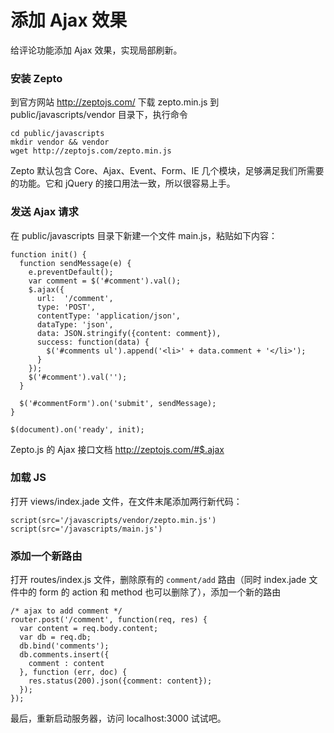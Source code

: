 # 添加 Ajax 效果

给评论功能添加 Ajax 效果，实现局部刷新。

### 安装 Zepto

到官方网站 http://zeptojs.com/ 下载 zepto.min.js 到 public/javascripts/vendor 目录下，执行命令

```
cd public/javascripts
mkdir vendor && vendor
wget http://zeptojs.com/zepto.min.js
```

Zepto 默认包含 Core、Ajax、Event、Form、IE 几个模块，足够满足我们所需要的功能。它和 jQuery 的接口用法一致，所以很容易上手。

### 发送 Ajax 请求

在 public/javascripts 目录下新建一个文件 main.js，粘贴如下内容：

```
function init() {
  function sendMessage(e) {
    e.preventDefault();
    var comment = $('#comment').val();
    $.ajax({
      url:  '/comment',
      type: 'POST',
      contentType: 'application/json',
      dataType: 'json',
      data: JSON.stringify({content: comment}),
      success: function(data) {
        $('#comments ul').append('<li>' + data.comment + '</li>');
      }
    });
    $('#comment').val('');
  }

  $('#commentForm').on('submit', sendMessage);
}

$(document).on('ready', init);
```

Zepto.js 的 Ajax 接口文档 <http://zeptojs.com/#$.ajax>


### 加载 JS

打开 views/index.jade 文件，在文件末尾添加两行新代码：

```
script(src='/javascripts/vendor/zepto.min.js')
script(src='/javascripts/main.js')
```

### 添加一个新路由

打开 routes/index.js 文件，删除原有的 `comment/add` 路由（同时 index.jade 文件中的 form 的 action 和 method 也可以删除了），添加一个新的路由

```
/* ajax to add comment */
router.post('/comment', function(req, res) {
  var content = req.body.content;
  var db = req.db;
  db.bind('comments');
  db.comments.insert({
    comment : content
  }, function (err, doc) {
    res.status(200).json({comment: content});
  });
});
```


最后，重新启动服务器，访问 localhost:3000 试试吧。